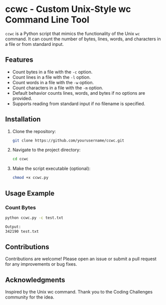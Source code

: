 # ccwc - Custom Unix-Style wc Command Line Tool

`ccwc` is a Python script that mimics the functionality of the Unix `wc` command. It can count the number of bytes, lines, words, and characters in a file or from standard input.

## Features

- Count bytes in a file with the `-c` option.
- Count lines in a file with the `-l` option.
- Count words in a file with the `-w` option.
- Count characters in a file with the `-m` option.
- Default behavior counts lines, words, and bytes if no options are provided.
- Supports reading from standard input if no filename is specified.

## Installation

1. Clone the repository:
    ```sh
    git clone https://github.com/yourusername/ccwc.git
    ```

2. Navigate to the project directory:
    ```sh
    cd ccwc
    ```

3. Make the script executable (optional):
    ```sh
    chmod +x ccwc.py
    ```

## Usage Example

### Count Bytes

```sh
python ccwc.py -c test.txt

Output:
342190 test.txt
```

## Contributions

Contributions are welcome! Please open an issue or submit a pull request for any improvements or bug fixes.

## Acknowledgments

Inspired by the Unix wc command.
Thank you to the Coding Challenges community for the idea.
